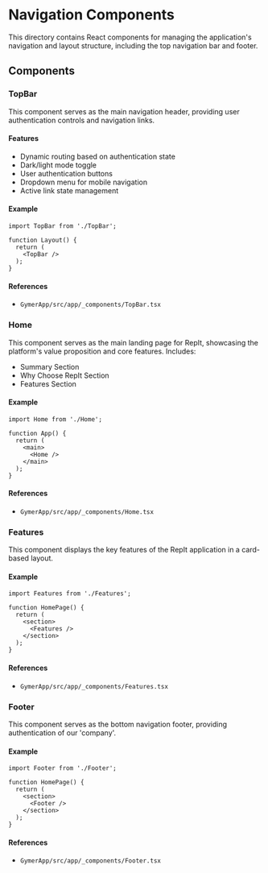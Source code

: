 # Navigation Components

This directory contains React components for managing the application's navigation and layout structure, including the top navigation bar and footer.

## Components

### TopBar

This component serves as the main navigation header, providing user authentication controls and navigation links.

#### Features

- Dynamic routing based on authentication state
- Dark/light mode toggle
- User authentication buttons
- Dropdown menu for mobile navigation
- Active link state management

#### Example

```
import TopBar from './TopBar';

function Layout() {
  return (
    <TopBar />
  );
}
```

#### References

- `GymerApp/src/app/_components/TopBar.tsx`

### Home 

This component serves as the main landing page for RepIt, showcasing the platform's value proposition and core features. 
Includes: 
- Summary Section
- Why Choose RepIt Section
- Features Section

#### Example

```
import Home from './Home';

function App() {
  return (
    <main>
      <Home />
    </main>
  );
}
```

#### References

- `GymerApp/src/app/_components/Home.tsx`

### Features 

This component displays the key features of the RepIt application in a card-based layout.

#### Example 

```
import Features from './Features';

function HomePage() {
  return (
    <section>
      <Features />
    </section>
  );
}
```

#### References

- `GymerApp/src/app/_components/Features.tsx`

### Footer 

This component serves as the bottom navigation footer, providing authentication of our 'company'.

#### Example 

```
import Footer from './Footer';

function HomePage() {
  return (
    <section>
      <Footer />
    </section>
  );
}
```

#### References

- `GymerApp/src/app/_components/Footer.tsx`
